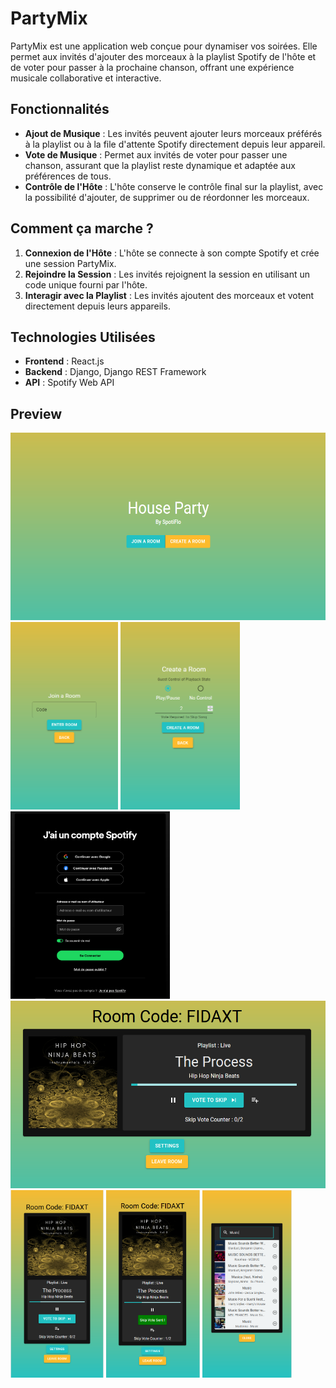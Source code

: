 # PartyMix

PartyMix est une application web conçue pour dynamiser vos soirées. Elle permet aux invités d'ajouter des morceaux à la playlist Spotify de l'hôte et de voter pour passer à la prochaine chanson, offrant une expérience musicale collaborative et interactive.

## Fonctionnalités

- **Ajout de Musique** : Les invités peuvent ajouter leurs morceaux préférés à la playlist ou à la file d'attente Spotify directement depuis leur appareil.
- **Vote de Musique** : Permet aux invités de voter pour passer une chanson, assurant que la playlist reste dynamique et adaptée aux préférences de tous.
- **Contrôle de l'Hôte** : L'hôte conserve le contrôle final sur la playlist, avec la possibilité d'ajouter, de supprimer ou de réordonner les morceaux.

## Comment ça marche ?

1. **Connexion de l'Hôte** : L'hôte se connecte à son compte Spotify et crée une session PartyMix.
2. **Rejoindre la Session** : Les invités rejoignent la session en utilisant un code unique fourni par l'hôte.
3. **Interagir avec la Playlist** : Les invités ajoutent des morceaux et votent directement depuis leurs appareils.

## Technologies Utilisées

- **Frontend** : React.js
- **Backend** : Django, Django REST Framework
- **API** : Spotify Web API

## Preview

<img src="img_github/HomeScreen.PNG" width="auto" height="300" alt="Texte alternatif">
<img src="img_github/JoinRoom.PNG" width="auto" height="300" alt="Texte alternatif">
<img src="img_github/Create.PNG" width="auto" height="300" alt="Texte alternatif">
<img src="img_github/ConnexionSpotify.PNG" width="auto" height="300" alt="Texte alternatif">
<img src="img_github/RoomComputer.PNG" width="auto" height="300" alt="Texte alternatif">
<img src="img_github/RoomMobile.PNG" width="auto" height="300" alt="Texte alternatif">
<img src="img_github/RoomMobileVoted.PNG" width="auto" height="300" alt="Texte alternatif">
<img src="img_github/MusicSearch.PNG" width="auto" height="300" alt="Texte alternatif">
